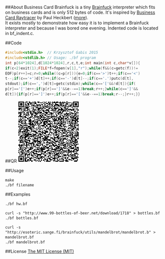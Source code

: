 ##About
Business Card Brainfuck is a tiny [Brainfuck](http://en.wikipedia.org/wiki/Brainfuck) interpreter which fits on business cards and is only 512 bytes of code. It's inspired by [Business Card Raytracer](http://www.cs.utah.edu/~aek/code/card.cpp) by Paul Heckbert ([more](http://fabiensanglard.net/rayTracing_back_of_business_card/)).  
It exists mostly to demonstrate how easy it is to implement a Brainfuck interpreter and because I was bored one evening. Indented code is located in bf_indent.c.

##Code
```c
#include<stdio.h>  // Krzysztof Gabis 2015
#include<stdlib.h> // Usage: ./bf program
int p[64*1024],d[1024*1024],r,c,t,e;int main(int c,char*v[]){
if(c<2)exit(1);FILE*f=fopen(v[1],"r");while(f&&(c=getc(f))!=
EOF)p[r++]=c;r=0;while((c=p[r])){e=0;if(c=='>')t++;if(c=='<')
t--;if(c=='+')d[t]++;if(c=='-')d[t]--;if(c=='.')putc(d[t],
stdout);if(c==',')d[t]=getc(stdin);while(c=='['&&!d[t]){if(
p[r]=='[')e++;if(p[r]==']'&&e--==1)break;r++;}while(c==']'&&
d[t]){if(p[r]==']')e++;if(p[r]=='['&&e--==1)break;r--;}r++;}}

```

##QR
![QR Code](qr.png)

##Usage

```
make
./bf filename
```

##Examples
```
./bf hw.bf
```
```
curl -s "http://www.99-bottles-of-beer.net/download/1718" > bottles.bf
./bf bottles.bf
```

```
curl -s "http://esoteric.sange.fi/brainfuck/utils/mandelbrot/mandelbrot.b" > mandelbrot.bf
./bf mandelbrot.bf
```

##License
[The MIT License (MIT)](http://opensource.org/licenses/mit-license.php)